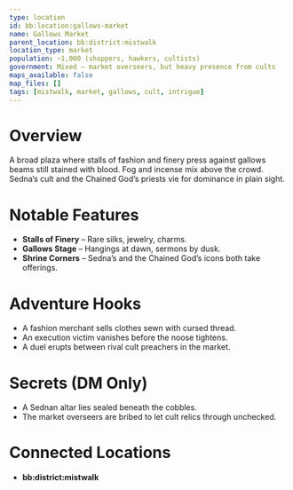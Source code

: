 ```yaml
---
type: location
id: bb:location:gallows-market
name: Gallows Market
parent_location: bb:district:mistwalk
location_type: market
population: ~1,000 (shoppers, hawkers, cultists)
government: Mixed — market overseers, but heavy presence from cults
maps_available: false
map_files: []
tags: [mistwalk, market, gallows, cult, intrigue]
---
```


# Overview
A broad plaza where stalls of fashion and finery press against gallows beams still stained with blood. Fog and incense mix above the crowd. Sedna’s cult and the Chained God’s priests vie for dominance in plain sight.  

# Notable Features
- **Stalls of Finery** – Rare silks, jewelry, charms.  
- **Gallows Stage** – Hangings at dawn, sermons by dusk.  
- **Shrine Corners** – Sedna’s and the Chained God’s icons both take offerings.  

# Adventure Hooks
- A fashion merchant sells clothes sewn with cursed thread.  
- An execution victim vanishes before the noose tightens.  
- A duel erupts between rival cult preachers in the market.  

# Secrets (DM Only)
- A Sednan altar lies sealed beneath the cobbles.  
- The market overseers are bribed to let cult relics through unchecked.  

# Connected Locations
- **bb:district:mistwalk**
